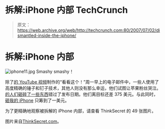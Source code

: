 # 拆解:iPhone 内部 TechCrunch

> 原文：<https://web.archive.org/web/http://techcrunch.com:80/2007/07/02/dismantled-inside-the-iphone/>

# 拆解:iPhone 内部

![iphone11.jpg](img/23103051c79b3ec1fd6705a3bfb8dcbc.png)
Smashy smashy！

除了[的 YouTube 视频](https://web.archive.org/web/20210306180016/http://www.youtube.com/watch?v=Vy20b7pCcrY)制作的“看看这个！”周一早上的电子邮件中，一些人使用了高度精确的锤子和钉子技术，其他人则没有那么幸运，他们试图让苹果粉丝哭泣。[的人们砸碎了一些东西](https://web.archive.org/web/20210306180016/http://www.smashsomestuff.com/iphone/)错过了发布日期。他们离目标还差 375 美元。与此同时，[砸我的 iPhone](https://web.archive.org/web/20210306180016/http://smashmyiphone.com/) 只筹到了一美元。

为了更精确地观察被拆解的 iPhone 内部，请查看 ThinkSecret 的 49 张图片。

图片来自[ThinkSecret.com](https://web.archive.org/web/20210306180016/http://thinksecret.com/)。